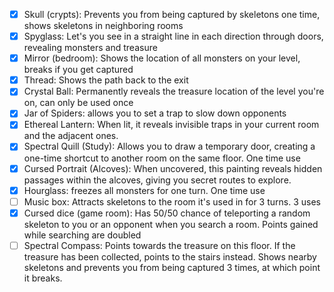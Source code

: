 - [x] Skull (crypts): Prevents you from being captured by skeletons one time,
      shows skeletons in neighboring rooms
- [x] Spyglass: Let's you see in a straight line in each direction through
      doors, revealing monsters and treasure
- [x] Mirror (bedroom): Shows the location of all monsters on your level, breaks
      if you get captured
- [x] Thread: Shows the path back to the exit
- [x] Crystal Ball: Permanently reveals the treasure location of the level
      you're on, can only be used once
- [x] Jar of Spiders: allows you to set a trap to slow down opponents
- [x] Ethereal Lantern: When lit, it reveals invisible traps in your current
      room and the adjacent ones.
- [x] Spectral Quill (Study): Allows you to draw a temporary door, creating a
      one-time shortcut to another room on the same floor. One time use
- [x] Cursed Portrait (Alcoves): When uncovered, this painting reveals hidden
      passages within the alcoves, giving you secret routes to explore.
- [x] Hourglass: freezes all monsters for one turn. One time use
- [ ] Music box: Attracts skeletons to the room it's used in for 3 turns. 3 uses
- [x] Cursed dice (game room): Has 50/50 chance of teleporting a random skeleton
      to you or an opponent when you search a room. Points gained while
      searching are doubled
- [ ] Spectral Compass: Points towards the treasure on this floor. If the
      treasure has been collected, points to the stairs instead. Shows nearby
      skeletons and prevents you from being captured 3 times, at which point it
      breaks.
